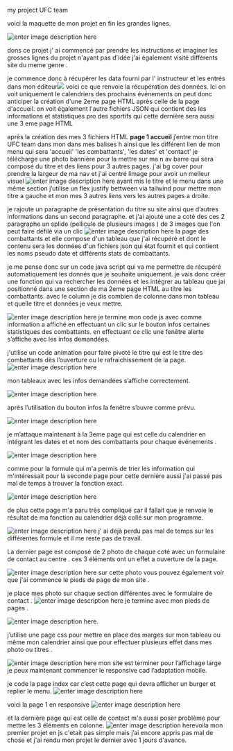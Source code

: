 ﻿my project UFC team


voici la maquette de mon projet en fin les grandes lignes.




![enter image description here](https://i.postimg.cc/MGnL3C08/maquette.png)


dons ce projet j' ai commencé par prendre les instructions et imaginer les grosses lignes du projet
n'ayant pas d'idée j'ai également visité différents site du meme genre .

je commence donc à récupérer les data fourni par l' instructeur et les entrés dans mon éditeur![](https://i.postimg.cc/QMH9jRPP/rdm1.png) 
voici ce que renvoie la récupération des données. Ici on voit uniquement le calendriers des prochains événements on peut donc anticiper la création d'une 2eme page HTML après celle de la page d'accueil.
on voit également l'autre fichiers JSON qui contient des les informations  et statistiques pro des sportifs qui cette dernière sera aussi une 3 eme page HTML


après la création des mes 3 fichiers HTML 
**page 1 accueil**
j’entre mon titre UFC team dans mon dans mes balises h ainsi que les différent lien de mon menu qui sera 'accueil' 'les combattants', 'les dates' et 'contact'
je télécharge une photo bannière pour la mettre sur ma n av barre qui sera composé du titre et des liens pour 3 autres pages.
j'ai  bg cover pour prendre la largeur de ma nav et j'ai centré limage pour avoir un melleur visuel
![enter image description here](https://i.postimg.cc/K8tRCk9f/Capture-d-cran-2024-07-05-093354.png)
ayant mis le titre et le menu dans une même section j’utilise un flex justify bettween via tailwind pour mettre mon titre a gauche  et mon mes 3 autres liens vers les autres pages a droite.


je rajoute un paragraphe de présentation du titre su site ainsi que d’autres informations dans un second paragraphe.
et j'ai ajouté une a coté des ces 2 paragraphe un splide (pellicule de plusieurs images ) de 3 images que l'on peut faire défilé via un clic 
![enter image description here](https://i.postimg.cc/BvmvPMWF/Capture-d-cran-2024-07-05-095533.png)
la page des combattants et elle compose d'un tableau que j'ai récupéré et dont le contenu sera les données d'un fichiers json qui état fournit et qui contient les noms pseudo date et différents stats de combattants.

je me pense donc sur un code java script qui va me permettre de récupéré automatiquement les donnés que je souhaite uniquement.
je vais donc créer une fonction qui va rechercher les données et les intégrer au tableau que jai positionné dans une section de ma 2eme page HTML au titre les combattants.
avec le column je dis combien de colonne dans mon tableau et quelle titre et données je veux mettre.

![enter image description here](https://i.postimg.cc/kGBgXB72/Capture-d-cran-2024-07-05-100306.png) je termine mon code js avec comme information a affiché en effectuant un clic sur le bouton infos certaines statistiques des combattants.
en effectuant ce clic une fenêtre alerte s’affiche avec les infos demandées.

j'utilise un code animation pour faire pivoté le titre qui est le titre des combattants dès l’ouverture ou le rafraichissement de la page.
![enter image description here](https://i.postimg.cc/GhmM9q1k/Capture-d-cran-2024-07-08-092107.png)




mon tableaux avec les infos demandées s’affiche correctement.


![enter image description here](https://i.postimg.cc/8cPbJPx1/Capture-d-cran-2024-07-08-092218.png)





après l’utilisation du bouton infos la fenêtre s’ouvre comme prévu.


![enter image description here](https://i.postimg.cc/9MPxwkMB/Capture-d-cran-2024-07-08-092149.png)

je m’attaque maintenant à la 3eme page qui est celle du calendrier en intégrant les dates et et nom des combattants pour chaque événements . 


![enter image description here](https://i.postimg.cc/zvCyT9H0/cld.png)



comme pour la formule qui m'a permis de trier les information qui  m'intéressait pour la seconde page pour cette dernière aussi j'ai passé pas mal de temps à trouver la fonction exact.





![enter image description here](https://i.postimg.cc/VkDbGQGh/Capture-d-cran-2024-07-08-093322.png)




de plus cette page m'a paru très compliqué car il fallait que je renvoie le résultat de ma fonction au calendrier déjà collé sur mon programme. 


![enter image description here](https://i.postimg.cc/Y9g0wJRM/Capture-d-cran-2024-07-08-093357.png)
j' ai déjà perdu pas mal de temps sur les différentes formule et il me reste pas de travail.

La dernier page est composé de 2 photo de chaque coté avec un formulaire de contact au centre .
ces 3 éléments ont un effet a ouverture de la page.



![enter image description here](https://i.postimg.cc/FsKvyMSz/footer.png)
sur cette photo vous pouvez également voir que j'ai commence le pieds de page de mon site .




je place mes photo sur chaque section différentes avec le formulaire de contact .
![enter image description here](https://i.postimg.cc/Y9XnMsCD/photfooter.png)
je termine avec mon pieds de pages .

![enter image description here](https://i.postimg.cc/wxGfrZP7/piedsss.png).



j’utilise une page css pour mettre en place des marges sur mon tableau ou même mon calendrier ainsi que pour effectuer plusieurs effet dans mes photo ou titres .

![enter image description here](https://i.postimg.cc/zfz4NWkB/css.png)
mon site est terminer pour l’affichage large je peux maintenant commencer le responsive cad l’adaptation mobile.


je code la page index car c’est cette page qui devra afficher un burger et replier le menu. 
![enter image description here](https://i.postimg.cc/bwC9Gthd/burg.png)


voici la page 1 en responsive
![enter image description here](https://i.postimg.cc/25gdGN3D/bg2.png)

et la dernière page qui est celle de contact m'a aussi poser problème pour mettre les 3 éléments en colonne.
![enter image description here](https://i.postimg.cc/NG686Vc3/bg3.png)voila mon premier projet en js c'etait pas simple mais j’ai encore appris pas mal de chose et j'ai rendu mon projet le dernier avec 1 jours d'avance.





